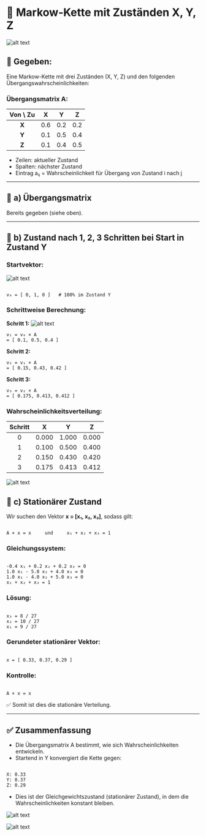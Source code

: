 # 🔄 Markow-Kette mit Zuständen X, Y, Z

![alt text](./img/Markow-Kette.png)

## 📌 Gegeben:

Eine Markow-Kette mit drei Zuständen (X, Y, Z) und den folgenden Übergangswahrscheinlichkeiten:

### Übergangsmatrix A:

| Von \ Zu |   X   |   Y   |   Z   |
|:--------:|:-----:|:-----:|:-----:|
| **X**    |  0.6  |  0.2  |  0.2  |
| **Y**    |  0.1  |  0.5  |  0.4  |
| **Z**    |  0.1  |  0.4  |  0.5  |

- Zeilen: aktueller Zustand
- Spalten: nächster Zustand
- Eintrag aᵢⱼ = Wahrscheinlichkeit für Übergang von Zustand i nach j

---

## 🔸 a) Übergangsmatrix

Bereits gegeben (siehe oben).

---

## 🔸 b) Zustand nach 1, 2, 3 Schritten bei Start in Zustand Y

### Startvektor:

![alt text](./img/start.png)
```

v₀ = [ 0, 1, 0 ]   # 100% im Zustand Y

```

### Schrittweise Berechnung:

**Schritt 1:**
![alt text](./img/schritt1.png)
```
v₁ = v₀ × A
= [ 0.1, 0.5, 0.4 ]
```

**Schritt 2:**
```
v₂ = v₁ × A
= [ 0.15, 0.43, 0.42 ]
```

**Schritt 3:**
```
v₃ = v₂ × A
= [ 0.175, 0.413, 0.412 ]
```

### Wahrscheinlichkeitsverteilung:

| Schritt |   X   |   Y   |   Z   |
|:-------:|:-----:|:-----:|:-----:|
|   0     | 0.000 | 1.000 | 0.000 |
|   1     | 0.100 | 0.500 | 0.400 |
|   2     | 0.150 | 0.430 | 0.420 |
|   3     | 0.175 | 0.413 | 0.412 |

![alt text](./img/b.png)

## 🔸 c) Stationärer Zustand

Wir suchen den Vektor **x = [x₁, x₂, x₃]**, sodass gilt:

```

A × x = x     und     x₁ + x₂ + x₃ = 1

```

### Gleichungssystem:

```

-0.4 x₁ + 0.2 x₂ + 0.2 x₃ = 0
1.0 x₁ - 5.0 x₂ + 4.0 x₃ = 0
1.0 x₁ - 4.0 x₂ + 5.0 x₃ = 0
x₁ + x₂ + x₃ = 1

```

### Lösung:

```

x₃ = 8 / 27
x₂ = 10 / 27
x₁ = 9 / 27

```

### Gerundeter stationärer Vektor:

```

x = [ 0.33, 0.37, 0.29 ]

```

### Kontrolle:

```

A × x = x

```

✅ Somit ist dies die stationäre Verteilung.

---

## ✅ Zusammenfassung

- Die Übergangsmatrix A bestimmt, wie sich Wahrscheinlichkeiten entwickeln.
- Startend in Y konvergiert die Kette gegen:
```

X: 0.33
Y: 0.37
Z: 0.29

```
- Dies ist der Gleichgewichtszustand (stationärer Zustand), in dem die Wahrscheinlichkeiten konstant bleiben.

![alt text](./img/c.png)

![alt text](./img/ergebni.png)
